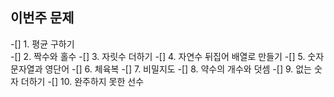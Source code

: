 ## 이번주 문제
-[] 1. 평균 구하기                  
-[] 2. 짝수와 홀수
-[] 3. 자릿수 더하기
-[] 4. 자연수 뒤집어 배열로 만들기
-[] 5. 숫자 문자열과 영단어
-[] 6. 체육복
-[] 7. 비밀지도
-[] 8. 약수의 개수와 덧셈
-[] 9. 없는 숫자 더하기
-[] 10. 완주하지 못한 선수